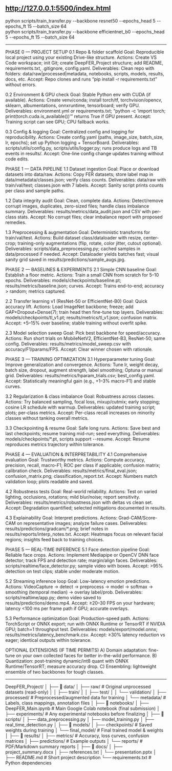 http://127.0.0.1:5500/index.html
-------------------------------------------------------------------------------------------------------
python scripts/train_transfer.py --backbone resnet50 --epochs_head 5 --epochs_ft 15 --batch_size 64     
python scripts/train_transfer.py --backbone efficientnet_b0 --epochs_head 5 --epochs_ft 15 --batch_size 64



---------------------------------------------------------------------------------------------------------------------------------
PHASE 0 — PROJECT SETUP
0.1 Repo & folder scaffold
Goal: Reproducible local project using your existing Drive-like structure.
Actions: Create VS Code workspace; init Git; create DeepFER_Project structure; add README, requirements.txt, .gitignore, config.yaml.
Deliverables: Clean repo with folders: data/raw|processed|metadata, notebooks, scripts, models, results, docs, etc.
Accept: Repo clones and runs “pip install -r requirements.txt” without errors.

0.2 Environment & GPU check
Goal: Stable Python env with CUDA (if available).
Actions: Create venv/conda; install torch/tf, torchvision/opencv, sklearn, albumentations, onnxruntime, tensorboard; verify GPU.
Deliverables: environment.yml or requirements.txt; “python -c ‘import torch; print(torch.cuda.is_available())’” returns True if GPU present.
Accept: Training script can see GPU; CPU fallback works.

0.3 Config & logging
Goal: Centralized config and logging for reproducibility.
Actions: Create config.yaml (paths, image_size, batch_size, lr, epochs); set up Python logging + TensorBoard.
Deliverables: scripts/utils/config.py, scripts/utils/logger.py; runs produce logs and TB events in results/.
Accept: One-line config change updates training without code edits.

PHASE 1 — DATA PIPELINE
1.1 Dataset ingestion
Goal: Place or download datasets into data/raw.
Actions: Copy FER datasets; store label map in data/metadata/classes.json; verify class counts.
Deliverables: data/raw with train/val/test; classes.json with 7 labels.
Accept: Sanity script prints counts per class and sample paths.

1.2 Data integrity audit
Goal: Clean, complete data.
Actions: Detect/remove corrupt images, duplicates, zero-sized files; handle class imbalance summary.
Deliverables: results/metrics/data_audit.json and CSV with per-class stats.
Accept: No corrupt files; clear imbalance report with proposed remedies.

1.3 Preprocessing & augmentation
Goal: Deterministic transforms for train/val/test.
Actions: Build dataset class/dataloader with resize, center-crop; training-only augmentations (flip, rotate, color jitter, cutout optional).
Deliverables: scripts/data_preprocessing.py; cached samples in data/processed if needed.
Accept: Dataloader yields batches fast; visual sanity grid saved in results/predictions/sample_augs.jpg.

PHASE 2 — BASELINES & EXPERIMENTS
2.1 Simple CNN baseline
Goal: Establish a floor metric.
Actions: Train a small CNN from scratch for 5–10 epochs.
Deliverables: models/checkpoints/baseline.pt; results/metrics/baseline.json; curves.
Accept: Trains end-to-end; accuracy > random; metrics captured.

2.2 Transfer learning v1 (ResNet-50 or EfficientNet-B0)
Goal: Quick accuracy lift.
Actions: Load ImageNet backbone; freeze; add GAP+Dropout+Dense(7); train head then fine-tune top layers.
Deliverables: models/checkpoints/tl_v1.pt; results/metrics/tl_v1.json; confusion matrix.
Accept: +5–15% over baseline; stable training without overfit spike.

2.3 Model selection sweep
Goal: Pick best backbone for speed/accuracy.
Actions: Run short trials on MobileNetV2, EfficientNet-B3, ResNet-50; same config.
Deliverables: results/metrics/model_sweep.csv with accuracy/F1/params/FPS.
Accept: Clear winner chosen with rationale.

PHASE 3 — TRAINING OPTIMIZATION
3.1 Hyperparameter tuning
Goal: Improve generalization and convergence.
Actions: Tune lr, weight decay, batch size, dropout, augment strength, label smoothing; Optuna or manual grid.
Deliverables: results/metrics/hparam_trials.csv; best_config.yaml.
Accept: Statistically meaningful gain (e.g., +1–3% macro-F1) and stable curves.

3.2 Regularization & class imbalance
Goal: Robustness across classes.
Actions: Try balanced sampling, focal loss, mixup/cutmix; early stopping; cosine LR schedule with warmup.
Deliverables: updated training script; plots; per-class metrics.
Accept: Per-class recall increases on minority classes without tanking overall metrics.

3.3 Checkpointing & resume
Goal: Safe long runs.
Actions: Save best and last checkpoints; resume training mid-run; seed everything.
Deliverables: models/checkpoints/*.pt, scripts support --resume.
Accept: Resume reproduces metrics trajectory within tolerance.

PHASE 4 — EVALUATION & INTERPRETABILITY
4.1 Comprehensive evaluation
Goal: Trustworthy metrics.
Actions: Compute accuracy, precision, recall, macro-F1; ROC per class if applicable; confusion matrix; calibration check.
Deliverables: results/metrics/final_eval.json; confusion_matrix.png; classification_report.txt.
Accept: Numbers match validation loop; plots readable and saved.

4.2 Robustness tests
Goal: Real-world reliability.
Actions: Test on varied lighting, occlusions, rotations; mild blur/noise; report sensitivity.
Deliverables: results/metrics/robustness.json with deltas vs clean set.
Accept: Degradation quantified; selected mitigations documented in results.

4.3 Explainability
Goal: Interpret predictions.
Actions: Grad-CAM/Score-CAM on representative images; analyze failure cases.
Deliverables: results/predictions/gradcam/*.png; brief notes in results/reports/interp_notes.txt.
Accept: Heatmaps focus on relevant facial regions; insights feed back to training choices.

PHASE 5 — REAL-TIME INFERENCE
5.1 Face detection pipeline
Goal: Reliable face crops.
Actions: Implement Mediapipe or OpenCV DNN face detector; track FPS and detection rate; margin/align faces.
Deliverables: scripts/realtime/face_detector.py; sample video with boxes.
Accept: >95% detection on test clips; stable under moderate motion.

5.2 Streaming inference loop
Goal: Low-latency emotion predictions.
Actions: VideoCapture → detect → preprocess → model → softmax → smoothing (temporal median) → overlay label/prob.
Deliverables: scripts/realtime/app.py; demo video saved to results/predictions/demo.mp4.
Accept: ≥20–30 FPS on your hardware; latency <100 ms per frame path if GPU; accurate overlays.

5.3 Performance optimization
Goal: Production-speed path.
Actions: TorchScript or ONNX export; run with ONNX Runtime or TensorRT if NVIDIA GPU; batch=1 throughput test.
Deliverables: models/export/model.onnx; results/metrics/latency_benchmark.csv.
Accept: ≥30% latency reduction vs eager; identical outputs within tolerance.


OPTIONAL EXTENSIONS (IF TIME PERMITS)
A) Domain adaptation: fine-tune on your own collected faces for better in-the-wild performance.
B) Quantization: post-training dynamic/int8 quant with ONNX Runtime/TensorRT; measure accuracy drop.
C) Ensembling: lightweight ensemble of two backbones for tough classes.

------------------------------------------------------------------------------------------------------------


DeepFER_Project/
│
├── 📂 data/
│   ├── raw/               # Original unprocessed datasets (read-only)
│   │   ├── train/
│   │   ├── test/
│   │   └── validation/
│   ├── processed/         # Preprocessed/augmented data for training
│   └── metadata/          # Labels, class mappings, annotation files
│
├── 📂 notebooks/
│   ├── DeepFER_Main.ipynb   # Main Google Colab notebook (final submission)
│   ├── experiments/         # Any experimental notebooks before finalizing
│
├── 📂 scripts/
│   ├── data_preprocessing.py
│   ├── model_training.py
│   ├── real_time_detection.py
│
├── 📂 models/
│   ├── checkpoints/         # Saved weights during training
│   └── final_model/         # Final trained model & weights
│
├── 📂 results/
│   ├── metrics/             # Accuracy, loss curves, confusion matrices
│   ├── predictions/         # Example outputs
│   └── reports/             # PDF/Markdown summary reports
│
├── 📂 docs/
│   ├── project_summary.docx
│   ├── references.txt
│   └── presentation.pptx
│
├── README.md                # Short project description
└── requirements.txt         # Python dependencies
